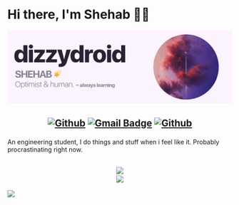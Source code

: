 # Hi there, I'm Shehab 👋🏻
<img src="https://raw.githubusercontent.com/dizzydroid/dizzydroid/main/dizzydroid_header.png">

<h2 align="center">

[![Github](https://img.shields.io/badge/-Github-000?style=flat-square&logo=Github&logoColor=white)](https://github.com/dizzydroid)
[![Gmail Badge](https://img.shields.io/badge/-gmail-c14438?style=flat-square&logo=Gmail&logoColor=white&link=mailto:shehabmahmoud2003@gmail.com)](mailto:shehabmahmoud2003@gmail.com)
[![Github](https://img.shields.io/badge/LinkedIn-0077B5?style=flat-square&logo=linkedin&logoColor=white)](https://www.linkedin.com/in/ShehabMahmoud)

</h2>

An engineering student, I do things and stuff when i feel like it. Probably procrastinating right now.
<br><br>
<p align="center">
    <img src="https://skillicons.dev/icons?i=c,cpp,py,visualstudio,twitter,discord,wordpress" /><br>
    <img src="https://skillicons.dev/icons?i=figma,ps,pr,ai,ae,au" />
  </a>
</p>

<!-- footer --!>
<img src="https://imgur.com/rilHVxA.png"/>


